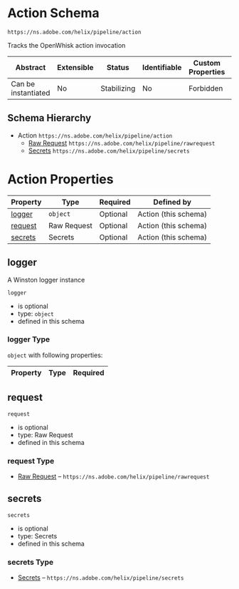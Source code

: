 
# Action Schema

```
https://ns.adobe.com/helix/pipeline/action
```

Tracks the OpenWhisk action invocation

| Abstract | Extensible | Status | Identifiable | Custom Properties | Additional Properties | Defined In |
|----------|------------|--------|--------------|-------------------|-----------------------|------------|
| Can be instantiated | No | Stabilizing | No | Forbidden | Forbidden | [action.schema.json](action.schema.json) |
## Schema Hierarchy

* Action `https://ns.adobe.com/helix/pipeline/action`
  * [Raw Request](rawrequest.schema.md) `https://ns.adobe.com/helix/pipeline/rawrequest`
  * [Secrets](secrets.schema.md) `https://ns.adobe.com/helix/pipeline/secrets`


# Action Properties

| Property | Type | Required | Defined by |
|----------|------|----------|------------|
| [logger](#logger) | `object` | Optional | Action (this schema) |
| [request](#request) | Raw Request | Optional | Action (this schema) |
| [secrets](#secrets) | Secrets | Optional | Action (this schema) |

## logger

A Winston logger instance

`logger`
* is optional
* type: `object`
* defined in this schema

### logger Type


`object` with following properties:


| Property | Type | Required |
|----------|------|----------|






## request


`request`
* is optional
* type: Raw Request
* defined in this schema

### request Type


* [Raw Request](rawrequest.schema.md) – `https://ns.adobe.com/helix/pipeline/rawrequest`





## secrets


`secrets`
* is optional
* type: Secrets
* defined in this schema

### secrets Type


* [Secrets](secrets.schema.md) – `https://ns.adobe.com/helix/pipeline/secrets`




